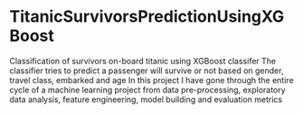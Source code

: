 # TitanicSurvivorsPredictionUsingXGBoost
Classification of survivors on-board titanic using XGBoost classifer
The classifier tries to predict a passenger will survive or not based on gender, travel class, embarked and age
In this project I have gone through the entire cycle of a machine learning project from data pre-processing, exploratory data analysis, feature engineering, model building and evaluation metrics
